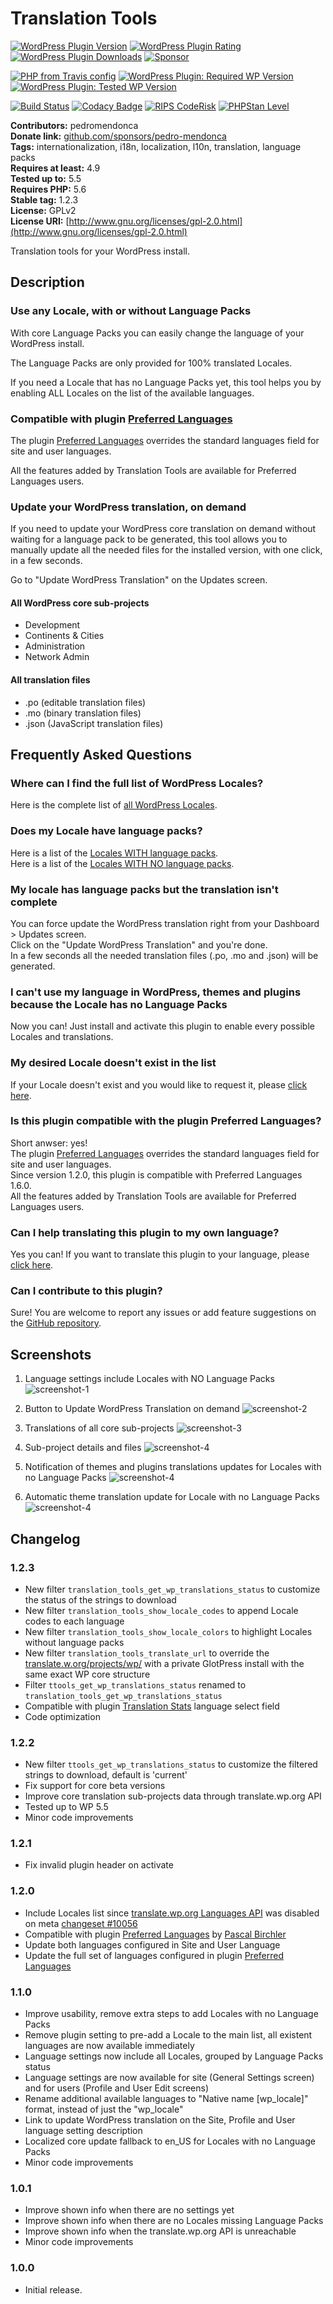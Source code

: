 # Translation Tools #

[![WordPress Plugin Version](https://img.shields.io/wordpress/plugin/v/translation-tools?label=Plugin%20Version&logo=wordpress)](https://wordpress.org/plugins/translation-tools/)
[![WordPress Plugin Rating](https://img.shields.io/wordpress/plugin/stars/translation-tools?label=Plugin%20Rating&logo=wordpress)](https://wordpress.org/support/plugin/translation-tools/reviews/)
[![WordPress Plugin Downloads](https://img.shields.io/wordpress/plugin/dt/translation-tools.svg?label=Downloads&logo=wordpress)](https://wordpress.org/plugins/translation-tools/advanced/)
[![Sponsor](https://img.shields.io/badge/GitHub-🤍%20Sponsor-ea4aaa?logo=github)](https://github.com/sponsors/pedro-mendonca)

[![PHP from Travis config](https://img.shields.io/travis/php-v/pedro-mendonca/Translation-Tools.svg?logoColor=white&label=PHP%20Required&logo=php)](https://travis-ci.org/pedro-mendonca/Translation-Tools)
[![WordPress Plugin: Required WP Version](https://img.shields.io/wordpress/plugin/wp-version/translation-tools?label=WordPress%20Required&logo=wordpress)](https://wordpress.org/plugins/translation-tools/)
[![WordPress Plugin: Tested WP Version](https://img.shields.io/wordpress/plugin/tested/translation-tools.svg?label=WordPress%20Tested&logo=wordpress)](https://wordpress.org/plugins/translation-tools/)

[![Build Status](https://img.shields.io/travis/pedro-mendonca/translation-tools?label=Build&logo=travis)](https://travis-ci.org/pedro-mendonca/Translation-Tools)
[![Codacy Badge](https://api.codacy.com/project/badge/Grade/534909194f4446c3a865f66536ac4e03)](https://app.codacy.com/manual/pedro-mendonca/Translation-Tools?utm_source=github.com&utm_medium=referral&utm_content=pedro-mendonca/Translation-Tools&utm_campaign=Badge_Grade_Settings)
[![RIPS CodeRisk](https://coderisk.com/wp/plugin/translation-tools/badge "RIPS CodeRisk")](https://coderisk.com/wp/plugin/translation-tools)
[![PHPStan Level](https://img.shields.io/badge/PHPStan%20Level-6-brightgreen)](https://travis-ci.org/pedro-mendonca/Translation-Tools)

**Contributors:** pedromendonca  
**Donate link:** [github.com/sponsors/pedro-mendonca](https://github.com/sponsors/pedro-mendonca)  
**Tags:** internationalization, i18n, localization, l10n, translation, language packs  
**Requires at least:** 4.9  
**Tested up to:** 5.5  
**Requires PHP:** 5.6  
**Stable tag:** 1.2.3  
**License:** GPLv2  
**License URI:** [http://www.gnu.org/licenses/gpl-2.0.html](http://www.gnu.org/licenses/gpl-2.0.html)  

Translation tools for your WordPress install.

## Description ##

### Use any Locale, with or without Language Packs ###

With core Language Packs you can easily change the language of your WordPress install.  

The Language Packs are only provided for 100% translated Locales.  

If you need a Locale that has no Language Packs yet, this tool helps you by enabling ALL Locales on the list of the available languages.  

### Compatible with plugin [Preferred Languages](https://wordpress.org/plugins/preferred-languages/) ###

The plugin [Preferred Languages](https://wordpress.org/plugins/preferred-languages/) overrides the standard languages field for site and user languages.  

All the features added by Translation Tools are available for Preferred Languages users.  

### Update your WordPress translation, on demand ###

If you need to update your WordPress core translation on demand without waiting for a language pack to be generated, this tool allows you to manually update all the needed files for the installed version, with one click, in a few seconds.  

Go to "Update WordPress Translation" on the Updates screen.  

#### All WordPress core sub-projects ####

*   Development
*   Continents & Cities
*   Administration
*   Network Admin

#### All translation files ####

*   .po (editable translation files)
*   .mo (binary translation files)
*   .json (JavaScript translation files)

## Frequently Asked Questions ##

### Where can I find the full list of WordPress Locales? ###
Here is the complete list of [all WordPress Locales](https://make.wordpress.org/polyglots/teams/).  

### Does my Locale have language packs? ###
Here is a list of the [Locales WITH language packs](https://make.wordpress.org/polyglots/teams/#has-language-pack).  
Here is a list of the [Locales WITH NO language packs](https://make.wordpress.org/polyglots/teams/#no-language-pack).  

### My locale has language packs but the translation isn't complete ###
You can force update the WordPress translation right from your Dashboard > Updates screen.  
Click on the "Update WordPress Translation" and you're done.  
In a few seconds all the needed translation files (.po, .mo and .json) will be generated.  

### I can't use my language in WordPress, themes and plugins because the Locale has no Language Packs ###
Now you can! Just install and activate this plugin to enable every possible Locales and translations.

### My desired Locale doesn't exist in the list ###
If your Locale doesn't exist and you would like to request it, please [click here](https://make.wordpress.org/polyglots/handbook/translating/requesting-a-new-locale/).

### Is this plugin compatible with the plugin Preferred Languages? ###
Short anwser: yes!  
The plugin [Preferred Languages](https://wordpress.org/plugins/preferred-languages/) overrides the standard languages field for site and user languages.  
Since version 1.2.0, this plugin is compatible with Preferred Languages 1.6.0.  
All the features added by Translation Tools are available for Preferred Languages users.  

### Can I help translating this plugin to my own language? ###
Yes you can! If you want to translate this plugin to your language, please [click here](https://translate.wordpress.org/projects/wp-plugins/translation-tools).

### Can I contribute to this plugin? ###
Sure! You are welcome to report any issues or add feature suggestions on the [GitHub repository](https://github.com/pedro-mendonca/Translation-Tools).

## Screenshots ##

1.  Language settings include Locales with NO Language Packs
![screenshot-1](./assets/screenshot-1.png)

2.  Button to Update WordPress Translation on demand
![screenshot-2](./assets/screenshot-2.png)

3.  Translations of all core sub-projects
![screenshot-3](./assets/screenshot-3.png)

4.  Sub-project details and files
![screenshot-4](./assets/screenshot-4.png)

5.  Notification of themes and plugins translations updates for Locales with no Language Packs
![screenshot-4](./assets/screenshot-5.png)

6.  Automatic theme translation update for Locale with no Language Packs
![screenshot-4](./assets/screenshot-6.png)

## Changelog ##

### 1.2.3 ###
*   New filter `translation_tools_get_wp_translations_status` to customize the status of the strings to download
*   New filter `translation_tools_show_locale_codes` to append Locale codes to each language
*   New filter `translation_tools_show_locale_colors` to highlight Locales without language packs
*   New filter `translation_tools_translate_url` to override the [translate.w.org/projects/wp/](https://translate.w.org/projects/wp/) with a private GlotPress install with the same exact WP core structure
*   Filter `ttools_get_wp_translations_status` renamed to `translation_tools_get_wp_translations_status`
*   Compatible with plugin [Translation Stats](https://wordpress.org/plugins/translation-stats/) language select field
*   Code optimization

### 1.2.2 ###
*   New filter `ttools_get_wp_translations_status` to customize the filtered strings to download, default is 'current'
*   Fix support for core beta versions
*   Improve core translation sub-projects data through translate.wp.org API
*   Tested up to WP 5.5
*   Minor code improvements

### 1.2.1 ###
*   Fix invalid plugin header on activate

### 1.2.0 ###
*   Include Locales list since [translate.wp.org Languages API](https://translate.wordpress.org/api/languages/) was disabled on meta [changeset #10056](https://meta.trac.wordpress.org/changeset/10056)
*   Compatible with plugin [Preferred Languages](https://wordpress.org/plugins/preferred-languages/) by [Pascal Birchler](https://profiles.wordpress.org/swissspidy/)
*   Update both languages configured in Site and User Language
*   Update the full set of languages configured in plugin [Preferred Languages](https://wordpress.org/plugins/preferred-languages/)

### 1.1.0 ###
*   Improve usability, remove extra steps to add Locales with no Language Packs
*   Remove plugin setting to pre-add a Locale to the main list, all existent languages are now available immediately
*   Language settings now include all Locales, grouped by Language Packs status
*   Language settings are now available for site (General Settings screen) and for users (Profile and User Edit screens)
*   Rename additional available languages to "Native name \[wp_locale\]" format, instead of just the "wp_locale"
*   Link to update WordPress translation on the Site, Profile and User language setting description
*   Localized core update fallback to en_US for Locales with no Language Packs
*   Minor code improvements

### 1.0.1 ###
*   Improve shown info when there are no settings yet
*   Improve shown info when there are no Locales missing Language Packs
*   Improve shown info when the translate.wp.org API is unreachable
*   Minor code improvements

### 1.0.0 ###
*   Initial release.
